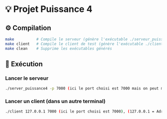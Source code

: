 # 💡 Projet Puissance 4 

## ⚙️ Compilation

```bash
make          # Compile le serveur (génère l'exécutable ./serveur_puissance4) + à faire dans le terminal serveur
make client   # Compile le client de test (génère l'exécutable ./client) + à faire dans le terminal client
make clean    # Supprime les exécutables générés
```
## 🚀 Exécution

### Lancer le serveur

```bash
./server_puissance4 -p 7000 (ici le port choisi est 7000 mais on peut mettre ce que l'on veut)
```

### Lancer un client (dans un autre terminal)

```bash
./client 127.0.0.1 7000 (ici le port choisi est 7000), (127.0.0.1 = Adresse locale du serveur)
```
